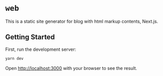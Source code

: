 # `web`

This is a static site generator for blog with html markup contents, Next.js.

## Getting Started

First, run the development server:

```sh
yarn dev
```

Open [http://localhost:3000](http://localhost:3000) with your browser to see the result.
